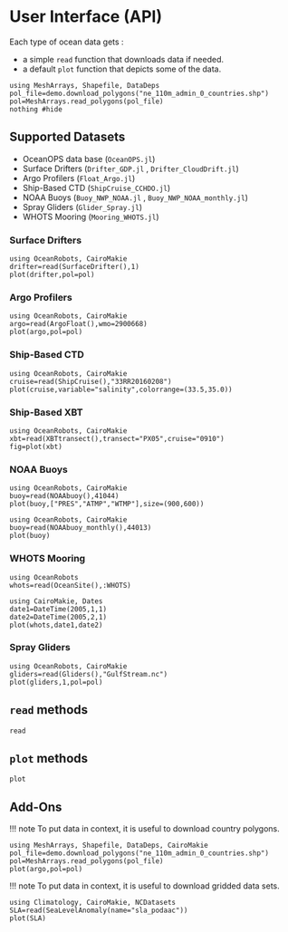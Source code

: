 # User Interface (API)

Each type of ocean data gets :

- a simple `read` function that downloads data if needed.
- a default `plot` function that depicts some of the data.

```@setup ex1
using MeshArrays, Shapefile, DataDeps
pol_file=demo.download_polygons("ne_110m_admin_0_countries.shp")
pol=MeshArrays.read_polygons(pol_file)
nothing #hide
```

## Supported Datasets

- OceanOPS data base (`OceanOPS.jl`)
- Surface Drifters (`Drifter_GDP.jl` , `Drifter_CloudDrift.jl`)
- Argo Profilers (`Float_Argo.jl`)
- Ship-Based CTD (`ShipCruise_CCHDO.jl`)
- NOAA Buoys (`Buoy_NWP_NOAA.jl` , `Buoy_NWP_NOAA_monthly.jl`)
- Spray Gliders (`Glider_Spray.jl`)
- WHOTS Mooring (`Mooring_WHOTS.jl`)

### Surface Drifters

```@example ex1
using OceanRobots, CairoMakie
drifter=read(SurfaceDrifter(),1)
plot(drifter,pol=pol)
```

### Argo Profilers

```@example ex1
using OceanRobots, CairoMakie
argo=read(ArgoFloat(),wmo=2900668)
plot(argo,pol=pol)
```

### Ship-Based CTD

```@example ex1
using OceanRobots, CairoMakie
cruise=read(ShipCruise(),"33RR20160208")
plot(cruise,variable="salinity",colorrange=(33.5,35.0))
```

### Ship-Based XBT

```@example ex1
using OceanRobots, CairoMakie
xbt=read(XBTtransect(),transect="PX05",cruise="0910")
fig=plot(xbt)
```

### NOAA Buoys

```@example ex1
using OceanRobots, CairoMakie
buoy=read(NOAAbuoy(),41044)
plot(buoy,["PRES","ATMP","WTMP"],size=(900,600))
```

```@example ex1
using OceanRobots, CairoMakie
buoy=read(NOAAbuoy_monthly(),44013)
plot(buoy)
```

### WHOTS Mooring

```@example ex1
using OceanRobots
whots=read(OceanSite(),:WHOTS)

using CairoMakie, Dates
date1=DateTime(2005,1,1)
date2=DateTime(2005,2,1)
plot(whots,date1,date2)
```

### Spray Gliders

```@example ex1
using OceanRobots, CairoMakie
gliders=read(Gliders(),"GulfStream.nc")
plot(gliders,1,pol=pol)
```
## `read` methods

```@docs
read
```

## `plot` methods

```@docs
plot
```

## Add-Ons

!!! note
    To put data in context, it is useful to download country polygons.

```@example ex1
using MeshArrays, Shapefile, DataDeps, CairoMakie
pol_file=demo.download_polygons("ne_110m_admin_0_countries.shp")
pol=MeshArrays.read_polygons(pol_file)
plot(argo,pol=pol)
```

!!! note
    To put data in context, it is useful to download gridded data sets.

```@example ex1
using Climatology, CairoMakie, NCDatasets
SLA=read(SeaLevelAnomaly(name="sla_podaac"))
plot(SLA)
```


